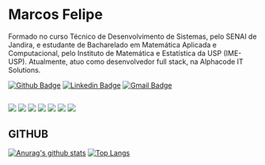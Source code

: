 # Marcos Felipe

Formado no curso Técnico de Desenvolvimento de Sistemas, pelo SENAI de Jandira, e estudante de Bacharelado em Matemática Aplicada e Computacional, pelo Instituto de Matemática e Estatística da USP (IME-USP). Atualmente, atuo como desenvolvedor full stack, na Alphacode IT Solutions.


[![Github Badge](https://img.shields.io/badge/-Github-000?style=flat-square&logo=Github&logoColor=white)](https://github.com/marcosfbc)
[![Linkedin Badge](https://img.shields.io/badge/-LinkedIn-blue?style=flat-square&logo)](https://www.linkedin.com/in/marcosfbdcarvalho/)
[![Gmail Badge](https://img.shields.io/badge/-Gmail-c14438?style=flat-square&logo=Gmail&logoColor=white)](mailto:marcosfbdcarvalho@gmail.com)

##

![](https://img.shields.io/badge/‎-Java-F58219?logo=java&logoColor=white&style=flat-square)
![](https://img.shields.io/badge/-c++-black?logo=c%2B%2B&style=flat-square)
![](https://img.shields.io/badge/‎-Python-4382B3?logo=python&logoColor=white&style=flat-square)
![](https://img.shields.io/badge/‎-PHP-7377AD?logo=php&logoColor=white&style=flat-square)
![](https://img.shields.io/badge/‎-JavaScript-EFD81D?logo=javascript&logoColor=white&style=flat-square)
![](https://img.shields.io/badge/‎-CSS3-2196F3?logo=css3&logoColor=white&style=flat-square)
![](https://img.shields.io/badge/‎-HTML-F16529?logo=html5&logoColor=white&style=flat-square)

## GITHUB
[![Anurag's github stats](https://github-readme-stats.vercel.app/api?username=marcosfbc&hide=issues&show_icons=true&title_color=61dafb&text_color=FFFFFF&icon_color=61dafb&bg_color=20232a)](https://github.com/anuraghazra/github-readme-stats)
[![Top Langs](https://github-readme-stats.vercel.app/api/top-langs/?username=marcosfbc&layout=compact&title_color=61dafb&text_color=FFFFFF&icon_color=61dafb&bg_color=20232a)](https://github.com/anuraghazra/github-readme-stats)
